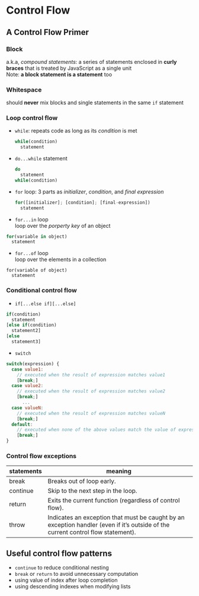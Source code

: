 # Control Flow  

## A Control Flow Primer  
### Block  
a.k.a, *compound statements*: a series of statements enclosed in **curly braces** that is treated by JavaScript as a single unit  
Note: **a block statement is a statement** too  
### Whitespace  
should **never** mix blocks and single statements in the same `if` statement  
### Loop control flow  
+ `while`: repeats code as long as its *condition* is met  
  ```javascript 
  while(condition) 
    statement
  ```
+ `do...while` statement  
  ```javascript 
  do 
    statement
  while(condition)
  ```
+ `for` loop: 3 parts as *initializer*, *condition*, and *final expression*    
  ```javascript 
  for([initializer]; [condition]; [final-expression])
    statement
  ```
+ `for...in` loop  
loop over the *porperty key* of an object  
```javascript
for(variable in object)
  statement
```
+ `for...of` loop  
loop over the elements in a collection  
```
for(variable of object)
  statement
```
### Conditional control flow  
+ `if[...else if][...else]`  
```javascript 
if(condition)
  statement
[else if(condition)
  statement2]
[else
  statement3]
```
+ `switch`  
```javascript
switch(expression) { 
  case value1: 
    // executed when the result of expression matches value1
    [break;] 
  case value2:
    // executed when the result of expression matches value2
    [break;]
      ... 
  case valueN:
    // executed when the result of expression matches valueN
    [break;] 
  default:
    // executed when none of the above values match the value of expression
    [break;] 
}
```
### Control flow exceptions  

statements | meaning  
-----------|---------
break      | Breaks out of loop early.  
continue   | Skip to the next step in the loop.
return     | Exits the current function (regardless of control flow).
throw      | Indicates an exception that must be caught by an exception handler (even if it’s outside of the current control flow statement).

## Useful control flow patterns  
+ `continue` to reduce conditional nesting  
+ `break` or `return` to avoid unnecessary computation  
+ using value of index after loop completion  
+ using descending indexes when modifying lists  